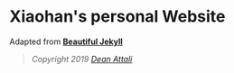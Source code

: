 # Xiaohan's personal Website

Adapted from [**Beautiful Jekyll**](https://github.com/daattali/beautiful-jekyll)

> *Copyright 2019 [Dean Attali](https://deanattali.com)*

